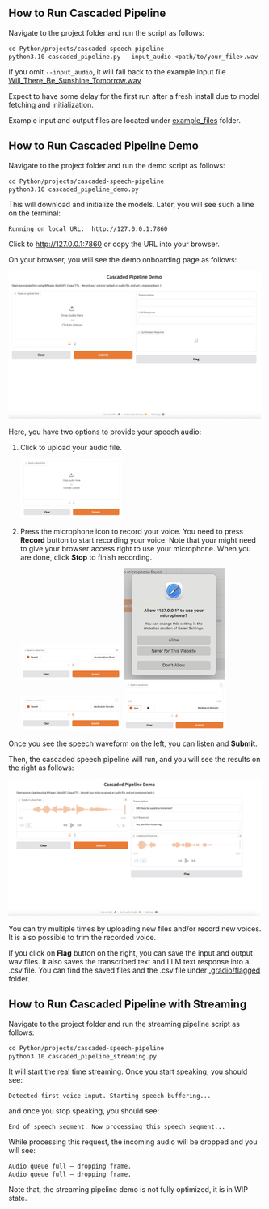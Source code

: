 ## How to Run Cascaded Pipeline

Navigate to the project folder and run the script as follows:
```
cd Python/projects/cascaded-speech-pipeline
python3.10 cascaded_pipeline.py --input_audio <path/to/your_file>.wav
```
If you omit `--input_audio`, it will fall back to the example input file 
[Will_There_Be_Sunshine_Tomorrow.wav](example_files/Will_There_Be_Sunshine_Tomorrow.wav)

Expect to have some delay for the first run after a fresh install due to model fetching and 
initialization.

Example input and output files are located under [example_files](example_files) folder.

## How to Run Cascaded Pipeline Demo

Navigate to the project folder and run the demo script as follows:
```
cd Python/projects/cascaded-speech-pipeline
python3.10 cascaded_pipeline_demo.py 
```

This will download and initialize the models. Later, you will see such a line on the terminal:
```
Running on local URL:  http://127.0.0.1:7860
```
Click to http://127.0.0.1:7860 or copy the URL into your browser.  

On your browser, you will see the demo onboarding page as follows:

<img src="docs/screenshots/demo_onboarding.png" width="500" />

Here, you have two options to provide your speech audio:

1) Click to upload your audio file.

   <img src="docs/screenshots/demo_upload_file.png" width="200" />

2) Press the microphone icon to record your voice. You need to press **Record** button to start 
   recording your voice. Note that your might need to give your browser access right to use your 
   microphone. When you are done, click **Stop** to finish recording. 
   
   <img src="docs/screenshots/demo_record_voice_no_mic.png" width="200" />
   <img src="docs/screenshots/demo_access_mic.png" width="200" />
   <img src="docs/screenshots/demo_record_voice_mic.png" width="200" />
   <img src="docs/screenshots/demo_stop_recording.png" width="200" />

Once you see the speech waveform on the left, you can listen and **Submit**. 

Then, the cascaded speech pipeline will run, and you will see the results on the right as 
follows:   

   <img src="docs/screenshots/demo_result.png" width="500" />

You can try multiple times by uploading new files and/or record new voices. It is also possible to 
trim the recorded voice.

If you click on **Flag** button on the right, you can save the input and output wav files.
It also saves the transcribed text and LLM text response into a .csv file. You can find the 
saved files and the .csv file under [.gradio/flagged](.gradio/flagged) folder.

## How to Run Cascaded Pipeline with Streaming

Navigate to the project folder and run the streaming pipeline script as follows:
```
cd Python/projects/cascaded-speech-pipeline
python3.10 cascaded_pipeline_streaming.py
```

It will start the real time streaming. Once you start speaking, you should see:
```
Detected first voice input. Starting speech buffering...
```

and once you stop speaking, you should see:
```
End of speech segment. Now processing this speech segment...
```

While processing this request, the incoming audio will be dropped and you will see:
```
Audio queue full — dropping frame.
Audio queue full — dropping frame.
```

Note that, the streaming pipeline demo is not fully optimized, it is in WIP state.